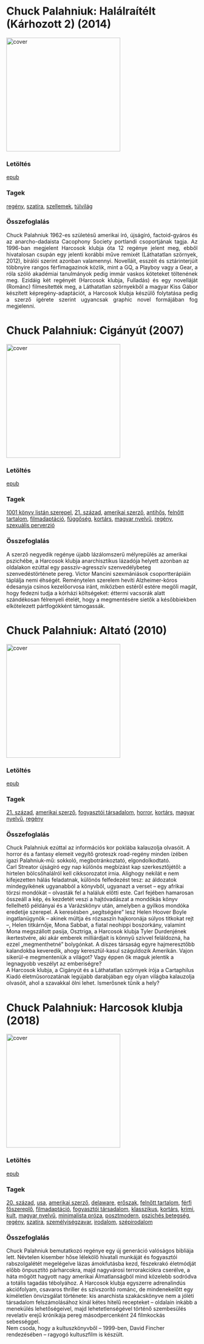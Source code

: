 # <a name="id_1600">Chuck Palahniuk: Halálraítélt (Kárhozott 2) (2014)</a>
<img src="https://github.com/BercziSandor/calibre_lib/raw/main/libs/main/Chuck%20Palahniuk/Halalraitelt%20%281600%29/cover.jpg" alt="cover" width="300"/>

### Letöltés
[epub](https://github.com/BercziSandor/calibre_lib/raw/main/libs/main/Chuck%20Palahniuk/Halalraitelt%20%281600%29/Halalraitelt%20-%20Chuck%20Palahniuk.epub)

### Tagek
[regény](https://github.com/berczisandor/calibre_lib/blob/main/main/_tags/reg%c3%a9ny.md), [szatíra](https://github.com/berczisandor/calibre_lib/blob/main/main/_tags/szat%c3%adra.md), [szellemek](https://github.com/berczisandor/calibre_lib/blob/main/main/_tags/szellemek.md), [túlvilág](https://github.com/berczisandor/calibre_lib/blob/main/main/_tags/t%c3%balvil%c3%a1g.md)

### Összefoglalás
<div>
<p align="justify">Chuck Palahniuk 1962-es születésű amerikai író, újságíró, factoid-gyáros és az anarcho-dadaista Cacophony Society portlandi csoportjának tagja. Az 1996-ban megjelent Harcosok klubja óta 12 regénye jelent meg, ebből hivatalosan csupán egy jelenti korábbi műve remixét (Láthatatlan szörnyek, 2012), bírálói szerint azonban valamennyi. Novelláit, esszéit és sztárinterjúit többnyire rangos férfimagazinok közlik, mint a GQ, a Playboy vagy a Gear, a róla szóló akadémiai tanulmányok pedig immár vaskos köteteket töltenének meg. Ezidáig két regényét (Harcosok klubja, Fulladás) és egy novelláját (Románc) filmesítették meg, a Láthatatlan szörnyekből a magyar Kiss Gábor készített képregény-adaptációt, a Harcosok klubja készülő folytatása pedig a szerző ígérete szerint ugyancsak graphic novel formájában fog megjelenni.</p></div>


# <a name="id_662">Chuck Palahniuk: Cigányút (2007)</a>
<img src="https://github.com/BercziSandor/calibre_lib/raw/main/libs/main/Chuck%20Palahniuk/Ciganyut%20%28662%29/cover.jpg" alt="cover" width="300"/>

### Letöltés
[epub](https://github.com/BercziSandor/calibre_lib/raw/main/libs/main/Chuck%20Palahniuk/Ciganyut%20%28662%29/Ciganyut%20-%20Chuck%20Palahniuk.epub)

### Tagek
[1001 könyv listán szerepel](https://github.com/berczisandor/calibre_lib/blob/main/main/_tags/1001%20k%c3%b6nyv%20list%c3%a1n%20szerepel.md), [21. század](https://github.com/berczisandor/calibre_lib/blob/main/main/_tags/21.%20sz%c3%a1zad.md), [amerikai szerző](https://github.com/berczisandor/calibre_lib/blob/main/main/_tags/amerikai%20szerz%c5%91.md), [antihős](https://github.com/berczisandor/calibre_lib/blob/main/main/_tags/antih%c5%91s.md), [felnőtt tartalom](https://github.com/berczisandor/calibre_lib/blob/main/main/_tags/feln%c5%91tt%20tartalom.md), [filmadaptáció](https://github.com/berczisandor/calibre_lib/blob/main/main/_tags/filmadapt%c3%a1ci%c3%b3.md), [függőség](https://github.com/berczisandor/calibre_lib/blob/main/main/_tags/f%c3%bcgg%c5%91s%c3%a9g.md), [kortárs](https://github.com/berczisandor/calibre_lib/blob/main/main/_tags/kort%c3%a1rs.md), [magyar nyelvű](https://github.com/berczisandor/calibre_lib/blob/main/main/_tags/magyar%20nyelv%c5%b1.md), [regény](https://github.com/berczisandor/calibre_lib/blob/main/main/_tags/reg%c3%a9ny.md), [szexuális perverzió](https://github.com/berczisandor/calibre_lib/blob/main/main/_tags/szexu%c3%a1lis%20perverzi%c3%b3.md)

### Összefoglalás
<div>
<p>A szerző negyedik regénye újabb lázálomszerű mélyrepülés az amerikai pszichébe, a Harcosok klubja anarchisztikus lázadója helyett azonban az oldalakon ezúttal egy passzív-agresszív szenvedélybeteg szenvedéstörténete pereg. Victor Mancini szexmániások csoportterápiáin táplálja nemi éhségét. Reménytelen szerelem hevíti Alzheimer-kóros édesanyja csinos kezelőorvosa iránt, miközben estéről estére megöli magát, hogy fedezni tudja a kórházi költségeket: éttermi vacsorák alatt szándékosan félrenyeli ételét, hogy a megmentésére sietők a későbbiekben elkötelezett pártfogókként támogassák.</p></div>


# <a name="id_663">Chuck Palahniuk: Altató (2010)</a>
<img src="https://github.com/BercziSandor/calibre_lib/raw/main/libs/main/Chuck%20Palahniuk/Altato%20%28663%29/cover.jpg" alt="cover" width="300"/>

### Letöltés
[epub](https://github.com/BercziSandor/calibre_lib/raw/main/libs/main/Chuck%20Palahniuk/Altato%20%28663%29/Altato%20-%20Chuck%20Palahniuk.epub)

### Tagek
[21. század](https://github.com/berczisandor/calibre_lib/blob/main/main/_tags/21.%20sz%c3%a1zad.md), [amerikai szerző](https://github.com/berczisandor/calibre_lib/blob/main/main/_tags/amerikai%20szerz%c5%91.md), [fogyasztói társadalom](https://github.com/berczisandor/calibre_lib/blob/main/main/_tags/fogyaszt%c3%b3i%20t%c3%a1rsadalom.md), [horror](https://github.com/berczisandor/calibre_lib/blob/main/main/_tags/horror.md), [kortárs](https://github.com/berczisandor/calibre_lib/blob/main/main/_tags/kort%c3%a1rs.md), [magyar nyelvű](https://github.com/berczisandor/calibre_lib/blob/main/main/_tags/magyar%20nyelv%c5%b1.md), [regény](https://github.com/berczisandor/calibre_lib/blob/main/main/_tags/reg%c3%a9ny.md)

### Összefoglalás
<div>
<p>Chuck ​Palahniuk ezúttal az információs kor poklába kalauzolja olvasóit. A horror és a fantasy elemeit vegyítő groteszk road-regény minden ízében igazi Palahniuk-mű: sokkoló, megbotránkoztató, elgondolkodtató.<br>Carl Streator újságíró egy nap különös megbízást kap szerkesztőjétől: a hirtelen bölcsőhalálról kell cikksorozatot írnia. Alighogy nekilát e nem kifejezetten hálás feladatnak, különös felfedezést tesz: az áldozatok mindegyikének ugyanabból a könyvből, ugyanazt a verset – egy afrikai törzsi mondókát – olvasták fel a haláluk előtti este. Carl fejében hamarosan összeáll a kép, és kezdetét veszi a hajtóvadászat a mondókás könyv fellelhető példányai és a Varázskönyv után, amelyben a gyilkos mondóka eredetije szerepel. A keresésben „segítségére” lesz Helen Hoover Boyle ingatlanügynök – akinek múltja és rózsaszín hajkoronája súlyos titkokat rejt –, Helen titkárnője, Mona Sabbat, a fiatal neohippi boszorkány, valamint Mona megszállott pasija, Osztriga, a Harcosok klubja Tyler Durdenjének ikertestvére, aki akár emberek milliárdjait is könnyű szívvel feláldozná, ha ezzel „megmenthetné” bolygónkat. A díszes társaság egyre hajmeresztőbb kalandokba keveredik, ahogy keresztül-kasul száguldozik Amerikán. Vajon sikerül-e megmenteniük a világot? Vagy éppen ők maguk jelentik a legnagyobb veszélyt az emberiségre?<br>A Harcosok klubja, a Cigányút és a Láthatatlan szörnyek írója a Cartaphilus Kiadó életműsorozatának legújabb darabjában egy olyan világba kalauzolja olvasóit, ahol a szavakkal ölni lehet. Ismerősnek tűnik a hely?</p></div>


# <a name="id_660">Chuck Palahniuk: Harcosok klubja (2018)</a>
<img src="https://github.com/BercziSandor/calibre_lib/raw/main/libs/main/Chuck%20Palahniuk/Harcosok%20klubja%20%28660%29/cover.jpg" alt="cover" width="300"/>

### Letöltés
[epub](https://github.com/BercziSandor/calibre_lib/raw/main/libs/main/Chuck%20Palahniuk/Harcosok%20klubja%20%28660%29/Harcosok%20klubja%20-%20Chuck%20Palahniuk.epub)

### Tagek
[20. század](https://github.com/berczisandor/calibre_lib/blob/main/main/_tags/20.%20sz%c3%a1zad.md), [usa](https://github.com/berczisandor/calibre_lib/blob/main/main/_tags/usa.md), [amerikai szerző](https://github.com/berczisandor/calibre_lib/blob/main/main/_tags/amerikai%20szerz%c5%91.md), [delaware](https://github.com/berczisandor/calibre_lib/blob/main/main/_tags/delaware.md), [erőszak](https://github.com/berczisandor/calibre_lib/blob/main/main/_tags/er%c5%91szak.md), [felnőtt tartalom](https://github.com/berczisandor/calibre_lib/blob/main/main/_tags/feln%c5%91tt%20tartalom.md), [férfi főszereplő](https://github.com/berczisandor/calibre_lib/blob/main/main/_tags/f%c3%a9rfi%20f%c5%91szerepl%c5%91.md), [filmadaptáció](https://github.com/berczisandor/calibre_lib/blob/main/main/_tags/filmadapt%c3%a1ci%c3%b3.md), [fogyasztói társadalom](https://github.com/berczisandor/calibre_lib/blob/main/main/_tags/fogyaszt%c3%b3i%20t%c3%a1rsadalom.md), [klasszikus](https://github.com/berczisandor/calibre_lib/blob/main/main/_tags/klasszikus.md), [kortárs](https://github.com/berczisandor/calibre_lib/blob/main/main/_tags/kort%c3%a1rs.md), [krimi](https://github.com/berczisandor/calibre_lib/blob/main/main/_tags/krimi.md), [kult](https://github.com/berczisandor/calibre_lib/blob/main/main/_tags/kult.md), [magyar nyelvű](https://github.com/berczisandor/calibre_lib/blob/main/main/_tags/magyar%20nyelv%c5%b1.md), [minimalista próza](https://github.com/berczisandor/calibre_lib/blob/main/main/_tags/minimalista%20pr%c3%b3za.md), [posztmodern](https://github.com/berczisandor/calibre_lib/blob/main/main/_tags/posztmodern.md), [pszichés betegség](https://github.com/berczisandor/calibre_lib/blob/main/main/_tags/pszich%c3%a9s%20betegs%c3%a9g.md), [regény](https://github.com/berczisandor/calibre_lib/blob/main/main/_tags/reg%c3%a9ny.md), [szatíra](https://github.com/berczisandor/calibre_lib/blob/main/main/_tags/szat%c3%adra.md), [személyiségzavar](https://github.com/berczisandor/calibre_lib/blob/main/main/_tags/szem%c3%a9lyis%c3%a9gzavar.md), [irodalom](https://github.com/berczisandor/calibre_lib/blob/main/main/_tags/irodalom.md), [szépirodalom](https://github.com/berczisandor/calibre_lib/blob/main/main/_tags/sz%c3%a9pirodalom.md)

### Összefoglalás
<div>
<p>Chuck Palahniuk bemutatkozó regénye egy új generáció valóságos bibliája lett. Névtelen kisember hőse lélekölő hivatali munkáját és fogyasztói rabszolgalétét megelégelve lázas ámokfutásba kezd, fészekrakó életmódját előbb önpusztító párharcokra, majd nagyvárosi terrorakciókra cserélve, a háta mögött hagyott nagy amerikai Álmatlanságból mind közelebb sodródva a totális tagadás tébolyához. A Harcosok klubja egyszerre adrenalindús akciófolyam, csavaros thriller és szívszorító románc, de mindenekelőtt egy kíméletlen önvizsgálat története: kis anarchista szakácskönyve nem a jóléti társadalom felszámolásához kínál kétes hitelű recepteket – oldalain inkább a menekülés lehetőségeivel, majd lehetetlenségével történő szembesülés revelatív erejű krónikája pereg másodpercenként 24 filmkockás sebességgel.<br>Nem csoda, hogy a kultuszkönyvből – 1999-ben, David Fincher rendezésében – ragyogó kultuszfilm is készült.</p></div>


